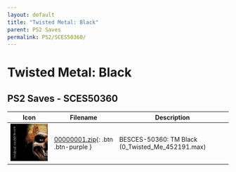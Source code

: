 ```yaml
---
layout: default
title: "Twisted Metal: Black"
parent: PS2 Saves
permalink: PS2/SCES50360/
---
```

# Twisted Metal: Black

## PS2 Saves - SCES50360

| Icon | Filename | Description |
|------|----------|-------------|
| ![Twisted Metal: Black](icon0.png) | [00000001.zip](00000001.zip){: .btn .btn-purple } | BESCES-50360: TM Black (0_Twisted_Me_452191.max) |
